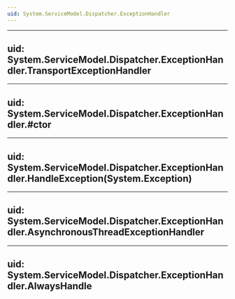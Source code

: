 ```yaml
---
uid: System.ServiceModel.Dispatcher.ExceptionHandler
---
```


---
uid: System.ServiceModel.Dispatcher.ExceptionHandler.TransportExceptionHandler
---

---
uid: System.ServiceModel.Dispatcher.ExceptionHandler.#ctor
---

---
uid: System.ServiceModel.Dispatcher.ExceptionHandler.HandleException(System.Exception)
---

---
uid: System.ServiceModel.Dispatcher.ExceptionHandler.AsynchronousThreadExceptionHandler
---

---
uid: System.ServiceModel.Dispatcher.ExceptionHandler.AlwaysHandle
---
